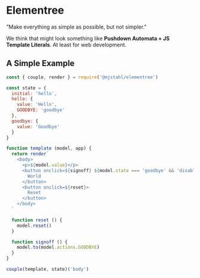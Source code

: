 # Elementree
"Make everything as simple as possible, but not simpler."

We think that might look something like **Pushdown Automata + JS Template Literals**.
At least for web development.

## A Simple Example

```js
const { couple, render } = require('@mjstahl/elementree')

const state = {
  initial: 'hello',
  hello: {
    value: 'Hello',
    GOODBYE: 'goodbye'
  },
  goodbye: {
    value: 'Goodbye'
  }
}

function template (model, app) {
  return render`
    <body>
      <p>${model.value}</p>
      <button onclick=${signoff} ${model.state === 'goodbye' && 'disabled'}>
        World
      </button>
      <button onclick=${reset}>
        Reset
      </button>
    </body>
  `

  function reset () {
    model.reset()
  }

  function signoff () {
    model.to(model.actions.GOODBYE)
  }
}

couple(template, state)('body')
```
